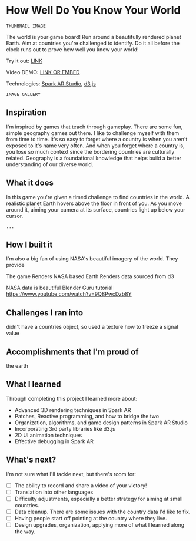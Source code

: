 # How Well Do You Know Your World

```
THUMBNAIL IMAGE
```

The world is your game board! Run around a beautifully rendered planet Earth. Aim at countries you're challenged to identify. Do it all before the clock runs out to prove how well you know your world!

Try it out: [LINK]()

Video DEMO: [LINK OR EMBED]()

Technologies: [Spark AR Studio](https://sparkar.facebook.com/ar-studio/), [d3.js](https://d3js.org/)

```
IMAGE GALLERY
```

## Inspiration

I'm inspired by games that teach through gameplay. There are some fun, simple geography games out there. I like to challenge myself with them from time to time. It's so easy to forget where a country is when you aren't exposed to it's name very often. And when you forget where a country is, you lose so much context since the bordering countries are culturally related. Geography is a foundational knowledge that helps build a better understanding of our diverse world.

## What it does

In this game you're given a timed challenge to find countries in the world. A realistic planet Earth hovers above the floor in front of you. As you move around it, aiming your camera at its surface, countries light up below your cursor.

```
...
```

## How I built it

I'm also a big fan of using NASA's beautiful imagery of the world. They provide

The game
Renders NASA based Earth
Renders data sourced from d3

NASA data is beautiful
Blender Guru tutorial https://www.youtube.com/watch?v=9Q8PwcDzb8Y

## Challenges I ran into

didn't have a countries object, so used a texture
how to freeze a signal value

## Accomplishments that I'm proud of

the earth

## What I learned

Through completing this project I learned more about:

- Advanced 3D rendering techniques in Spark AR
- Patches, Reactive programming, and how to bridge the two
- Organization, algorithms, and game design patterns in Spark AR Studio
- Incorporating 3rd party libraries like d3.js
- 2D UI animation techniques
- Effective debugging in Spark AR

## What's next?

I'm not sure what I'll tackle next, but there's room for:

- [ ] The ability to record and share a video of your victory!
- [ ] Translation into other languages
- [ ] Difficulty adjustments, especially a better strategy for aiming at small countries.
- [ ] Data cleanup. There are some issues with the country data I'd like to fix.
- [ ] Having people start off pointing at the country where they live.
- [ ] Design upgrades, organization, applying more of what I learned along the way.
